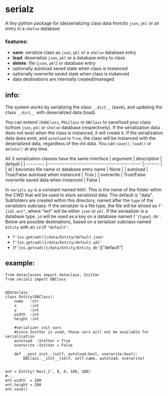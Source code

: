 # serialz
A tiny python package for (de)serializing class data from/to `json`, `pkl` or an entry in a `shelve` database


### features:
* **save**: serialize class as `json`, `pkl` or a `shelve` database entry
* **load**: deserialize `json`, `pkl` or a database entry to class
* **delete**: file (`json`, `pkl`) or database entry 
* optionally autoload saved state when class is instanced
* optionally overwrite saved state when class is instanced
* data destinations are internally created/managed



## info:

The system works by serializing the class `__dict__` (save), and updating the class `__dict__` with deserialized data (load).

You can extend `JSONClass`, `PKLClass` or `DBClass` to save/load your class to/from `json`, `pkl` or `shelve` database (respectively). If the serialization data does not exist when the class is instanced, it will create it. If the serialization data does exist, and `autoload` is `True`, the class will be instanced with the deserialized data, regardless of the init data. You can `save()`, `load()` or `delete()` at any time.

All 3 serialization classes have the same interface
| argument  | description                                    | default |
| --------- |:---------------------------------------------- |:------- |
| id        | becomes file name or database entry name       | None    |
| autoload  | True/False autoload when instanced             | True    |
| overwrite | True/False overwrite saved data when instanced | False   |

In `serialz.py` is a constant named `ROOT`. This is the name of the folder wthin the CWD that will be used to store serialized data. The default is "data". Subfolders are created within this directory, named after the `type` of the serializers subclass. If the serializer is a file type, the file will be stroed as `f"{id}.ext"`, where "ext" will be either `json` or `pkl`. If the seriaalizer is a database type, `id` will be used as a key on a database named `f'{type}_db'`. Below are possible destinations, based on a serializer subclass named `Entity` with an `id` of `"default"`.

* `f'{os.getcwd()}/data/Entity/default.json'`
* `f'{os.getcwd()}/data/Entity/default.pkl'`
* (`f'{os.getcwd()}/data/Entity/Entity_db'`)["default"]


## example:

```python3
from dataclasses import dataclass, InitVar
from serialz import DBClass


@dataclass
class Entity(DBClass):
    name   :str
    x      :int
    y      :int
    width  :int
    height :int
    
    #serializer init vars
    #since InitVar is used, these vars will not be available for serialization
    autoload  :InitVar = True
    overwrite :InitVar = False
    
    def __post_init__(self, autoload:bool, overwrite:bool):
        DBClass.__init__(self, self.name, autoload, overwrite)
        
        
ent = Entity('Rect_1', 0, 0, 100, 100)
#...
ent.width  = 200
ent.height = 200
ent.save()
```


